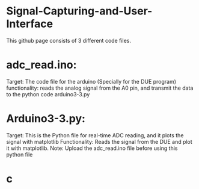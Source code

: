 # Signal-Capturing-and-User-Interface
This github page consists of 3 different code files. 

# adc_read.ino: 
Target: The code file for the arduino (Specially for the DUE program)
functionality: reads the analog signal from the A0 pin, and transmit the data to the python code arduino3-3.py

# Arduino3-3.py:
Target: This is the Python file for real-time ADC reading, and it plots the signal with matplotlib
Functionality: Reads the signal from the DUE and plot it with matplotlib. 
Note: Upload the adc_read.ino file before using this python file

# c

